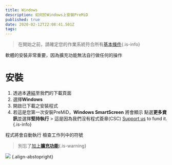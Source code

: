 ```yaml
---
title: Windows
description: 如何於Windows上安裝PreMiD
published: true
date: 2020-02-12T22:08:41.501Z
tags:
---
```


> 在開始之前，請確定您的作業系統符合所有[基本條件](/install/requirements){.is-info}

軟體的安裝非常重要，因為擴充功能無法自行做任何的操作

# 安裝
1. 透過本[連結](https://premid.app/downloads)至我們的下載頁面
2. 選擇**Windows**
3. 開啟已下載之安裝程式
4. 若這是您第一次安裝PreMiD，**Windows SmartScreen** 將會顯示 點選**更多資訊**並選擇**堅持執行** > 這是因為我們沒有程式簽章(CSC) [Support us](https://www.patreon.com/Timeraa) to fund it.{.is-info}

程式將會自動執行 檢查工作列中的符號

> 別忘了[加上**擴充功能**](/install){.is-warning}

![](https://a.icons8.com/djxbtnYm/GBjHDS/svg.svg) {.align-abstopright}